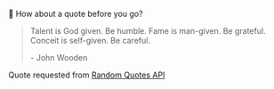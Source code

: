 📣 How about a quote before you go?

> Talent is God given. Be humble. Fame is man-given. Be grateful. Conceit is self-given. Be careful.
>
> <p>- John Wooden</p>

Quote requested from [Random Quotes API](https://github.com/lukePeavey/quotable)

